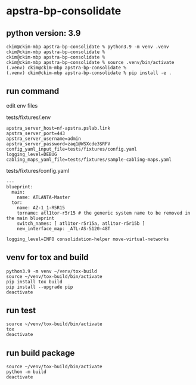 # apstra-bp-consolidate

## python version: 3.9
```
ckim@ckim-mbp apstra-bp-consolidate % python3.9 -m venv .venv
ckim@ckim-mbp apstra-bp-consolidate % 
ckim@ckim-mbp apstra-bp-consolidate % 
ckim@ckim-mbp apstra-bp-consolidate % source .venv/bin/activate
(.venv) ckim@ckim-mbp apstra-bp-consolidate % 
(.venv) ckim@ckim-mbp apstra-bp-consolidate % pip install -e .
```


## run command

edit env files

tests/fixtures/.env 
```
apstra_server_host=nf-apstra.pslab.link
apstra_server_port=443
apstra_server_username=admin
apstra_server_password=zaq1@WSXcde3$RFV
config_yaml_input_file=tests/fixtures/config.yaml
logging_level=DEBUG
cabling_maps_yaml_file=tests/fixtures/sample-cabling-maps.yaml
```

tests/fixtures/config.yaml 
```
---
blueprint:
  main:
    name: ATLANTA-Master
  tor:
    name: AZ-1_1-R5R15
    torname: atl1tor-r5r15 # the generic system name to be removed in the main blueprint 
    switch_names: [ atl1tor-r5r15a, atl1tor-r5r15b ]
    new_interface_map: _ATL-AS-5120-48T
```


```
logging_level=INFO consolidation-helper move-virtual-networks 
```


## venv for tox and build

```
python3.9 -m venv ~/venv/tox-build
source ~/venv/tox-build/bin/activate
pip install tox build
pip install --upgrade pip
deactivate
```


## run test

```
source ~/venv/tox-build/bin/activate
tox
deactivate
```

## run build package
```
source ~/venv/tox-build/bin/activate
python -m build
deactivate
```